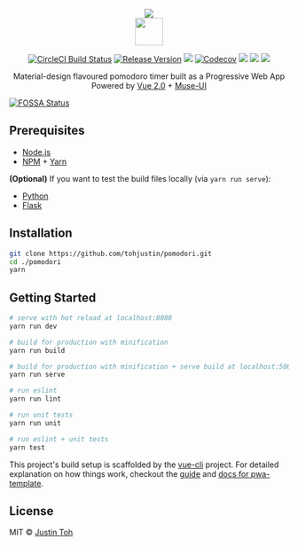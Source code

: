 <p align="center">
  <a href="https://pomodori-pwa.firebaseapp.com/" target="_blank"><img src="https://github.com/tohjustin/pomodori/blob/master/static/img/icons/icon-192x192.png"></a>
  <br>
  <a href="https://pomodori-pwa.firebaseapp.com/" target="_blank"><img height="50" src="https://github.com/tohjustin/pomodori/blob/master/static/img/logo.png"></a>
</p>
<p align="center">
  <a href="https://circleci.com/gh/tohjustin/pomodori/tree/master"><img src="https://circleci.com/gh/tohjustin/pomodori/tree/master.svg?style=shield" alt="CircleCI Build Status"/></a>
  <a href="https://github.com/tohjustin/pomodori/releases"><img src="https://img.shields.io/github/release/tohjustin/pomodori.svg" alt="Release Version"/></a>
<a href="https://app.fossa.io/projects/git%2Bgithub.com%2Ftohjustin%2Fpomodori?ref=badge_shield" alt="FOSSA Status"><img src="https://app.fossa.io/api/projects/git%2Bgithub.com%2Ftohjustin%2Fpomodori.svg?type=shield"/></a>
  <a href="https://codecov.io/gh/tohjustin/pomodori"><img src="https://codecov.io/gh/tohjustin/pomodori/branch/master/graph/badge.svg" alt="Codecov" /></a>
  <a href="https://www.codacy.com/app/tohjustin/pomodori?utm_source=github.com&amp;utm_medium=referral&amp;utm_content=tohjustin/pomodori&amp;utm_campaign=Badge_Grade"><img src="https://api.codacy.com/project/badge/Grade/ab08c87aa6a3467496591b87ad77f8e8"/></a>
  <a href="https://pomodori-pwa.firebaseapp.com/lighthouseReport.html"><img src="https://img.shields.io/badge/lighthouse-100%2F100-ff69b4.svg"/></a>
  <a href="https://github.com/tohjustin/pomodori/blob/master/LICENSE"><img src="https://img.shields.io/github/license/mashape/apistatus.svg"/></a>
</p>
<p align="center">
  <span>
    Material-design flavoured pomodoro timer built as a Progressive Web App
  </span>
  <br>
  <span>
    Powered by <a href="https://vuejs.org/">Vue 2.0</a> + <a href="https://museui.github.io/">Muse-UI</a>
  </span>
</p>


[![FOSSA Status](https://app.fossa.io/api/projects/git%2Bgithub.com%2Ftohjustin%2Fpomodori.svg?type=large)](https://app.fossa.io/projects/git%2Bgithub.com%2Ftohjustin%2Fpomodori?ref=badge_large)

## Prerequisites

- [Node.js](https://nodejs.org/en/download/)
- [NPM](https://docs.npmjs.com/getting-started/installing-node) + [Yarn](https://yarnpkg.com/en/docs/install#mac-tab)

**(Optional)** If you want to test the build files locally (via `yarn run serve`):
- [Python](https://www.python.org/)
- [Flask](http://flask.pocoo.org/)

## Installation

``` bash
git clone https://github.com/tohjustin/pomodori.git
cd ./pomodori
yarn
```

## Getting Started

``` bash
# serve with hot reload at localhost:8080
yarn run dev

# build for production with minification
yarn run build

# build for production with minification + serve build at localhost:5000 (Flask server)
yarn run serve

# run eslint
yarn run lint

# run unit tests
yarn run unit

# run eslint + unit tests
yarn test
```

This project's build setup is scaffolded by the [vue-cli](https://github.com/vuejs/vue-cli) project. For detailed explanation on how things work, checkout the [guide](http://vuejs-templates.github.io/webpack/) and [docs for pwa-template](https://github.com/vuejs-templates/pwa).


## License

MIT © [Justin Toh](https://github.com/tohjustin)